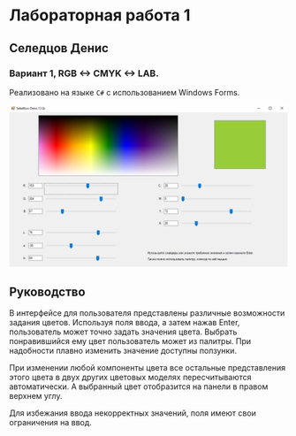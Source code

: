 # Лабораторная работа 1
## Селедцов Денис
### Вариант 1, RGB <-> CMYK <-> LAB.

Реализовано на языке `C#` с использованием Windows Forms.

![Screenshot 1](Screenshot_1.png)

## Руководство

В интерфейсе для пользователя представлены различные возможности задания цветов. Используя поля ввода, а затем нажав Enter,
пользователь может точно задать значения цвета. Выбрать понравившийся ему цвет пользователь может из палитры. При надобности
плавно изменить значение доступны ползунки.

При изменении любой компоненты цвета все остальные представления этого цвета в двух других цветовых моделях пересчитываются
автоматически. А выбранный цвет отобразится на панели в правом верхнем углу.

Для избежания ввода некорректных значений, поля имеют свои ограничения на ввод.
